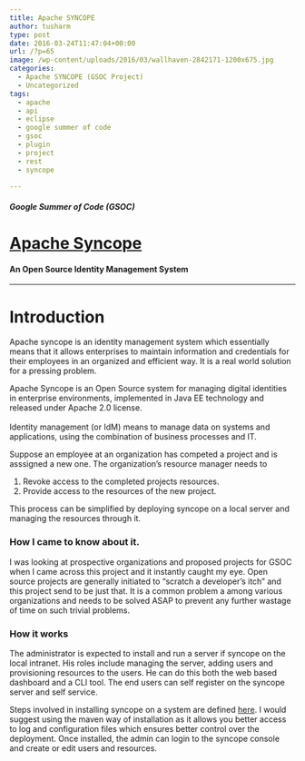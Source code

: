 ```yaml
---
title: Apache SYNCOPE
author: tusharm
type: post
date: 2016-03-24T11:47:04+00:00
url: /?p=65
image: /wp-content/uploads/2016/03/wallhaven-2842171-1200x675.jpg
categories:
  - Apache SYNCOPE (GSOC Project)
  - Uncategorized
tags:
  - apache
  - api
  - eclipse
  - google summer of code
  - gsoc
  - plugin
  - project
  - rest
  - syncope

---
```

##### Google Summer of Code (GSOC)

# <a href="https://syncope.apache.org/" target="_blank">Apache Syncope</a>

#### An Open Source Identity Management System

* * *

#### 

# **Introduction**

<span style="font-weight: 400;">Apache syncope is an identity management system which essentially means that it allows enterprises to maintain information and credentials for their employees in an organized and efficient way. It is a real world solution for a pressing problem.</span>

<span style="font-weight: 400;">Apache Syncope is an Open Source system for managing digital identities in enterprise environments, implemented in Java EE technology and released under Apache 2.0 license.</span><span style="font-weight: 400;"><br /> </span><span style="font-weight: 400;"><br /> </span><span style="font-weight: 400;">Identity management (or IdM) means to manage data on systems and applications, using the combination of business processes and IT.</span>

<span style="font-weight: 400;">Suppose an employee at an organization has competed a project and is asssigned a new one. The organization&#8217;s resource manager needs to </span>

  1.  <span style="font-weight: 400;">Revoke access to the completed projects resources. </span>
  2.  <span style="font-weight: 400;">Provide access to the resources of the new project.</span>

<span style="font-weight: 400;">This process can be simplified by deploying syncope on a local server and managing the resources through it.</span>

### How I came to know about it.

<span style="font-weight: 400;">I was looking at prospective organizations and proposed projects for GSOC when I came across this project and it instantly caught my eye. Open source projects are generally initiated to “scratch a developer&#8217;s itch” and this project send to be just that. It is a common problem a among various organizations and needs to be solved ASAP to prevent any further wastage of time on such trivial problems.</span>

### How it works

<span style="font-weight: 400;">The administrator is expected to install and run a server if syncope on the local intranet. His roles include managing the server, adding users and provisioning resources to the users. He can do this both the web based dashboard and a CLI tool. The end users can self register on the syncope server and self service.</span>

<span style="font-weight: 400;">Steps involved in installing syncope on a system are defined <a href="http://syncope.apache.org/docs/getting-started.html">here</a>. I would suggest using the maven way of installation as it allows you better access to log and configuration files which ensures better control over the deployment. </span><span style="font-weight: 400;">Once installed, the admin can login to the syncope console and create or edit users and resources.</span>
